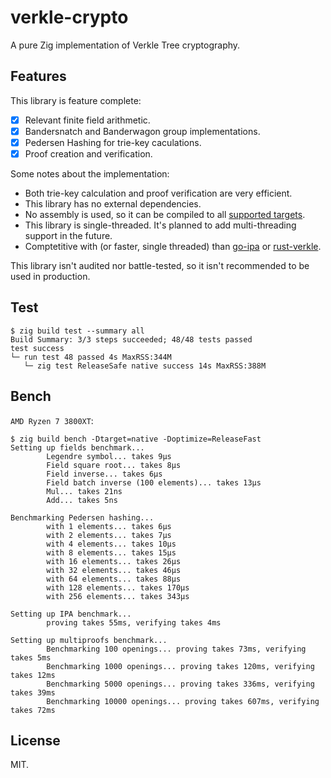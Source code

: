 # verkle-crypto

A pure Zig implementation of Verkle Tree cryptography. 

## Features

This library is feature complete:
- [X] Relevant finite field arithmetic.
- [X] Bandersnatch and Banderwagon group implementations.
- [X] Pedersen Hashing for trie-key caculations.
- [X] Proof creation and verification.

Some notes about the implementation:
- Both trie-key calculation and proof verification are very efficient.
- This library has no external dependencies.
- No assembly is used, so it can be compiled to all [supported targets](https://ziglang.org/download/0.11.0/release-notes.html#Tier-System).
- This library is single-threaded. It's planned to add multi-threading support in the future.
- Comptetitive with (or faster, single threaded) than [go-ipa](https://github.com/crate-crypto/go-ipa) or [rust-verkle](https://github.com/crate-crypto/rust-verkle).

This library isn't audited nor battle-tested, so it isn't recommended to be used in production.

## Test
```
$ zig build test --summary all
Build Summary: 3/3 steps succeeded; 48/48 tests passed
test success
└─ run test 48 passed 4s MaxRSS:344M
   └─ zig test ReleaseSafe native success 14s MaxRSS:388M

```

## Bench
`AMD Ryzen 7 3800XT`:
```
$ zig build bench -Dtarget=native -Doptimize=ReleaseFast         
Setting up fields benchmark...
        Legendre symbol... takes 9µs
        Field square root... takes 8µs
        Field inverse... takes 6µs
        Field batch inverse (100 elements)... takes 13µs
        Mul... takes 21ns
        Add... takes 5ns

Benchmarking Pedersen hashing...
        with 1 elements... takes 6µs
        with 2 elements... takes 7µs
        with 4 elements... takes 10µs
        with 8 elements... takes 15µs
        with 16 elements... takes 26µs
        with 32 elements... takes 46µs
        with 64 elements... takes 88µs
        with 128 elements... takes 170µs
        with 256 elements... takes 343µs

Setting up IPA benchmark...
        proving takes 55ms, verifying takes 4ms

Setting up multiproofs benchmark...
        Benchmarking 100 openings... proving takes 73ms, verifying takes 5ms
        Benchmarking 1000 openings... proving takes 120ms, verifying takes 12ms
        Benchmarking 5000 openings... proving takes 336ms, verifying takes 39ms
        Benchmarking 10000 openings... proving takes 607ms, verifying takes 72ms
```

## License

MIT.